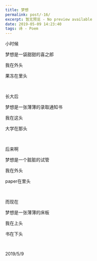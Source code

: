 ```yaml
---
title: 梦想
permalink: post/-16/
excerpt: 暂无预览 - No preview available
date: 2019-05-09 14:23:40
tags: 诗 - Poem
---
```


小时候

梦想是一袋甜甜的喜之郎

我在外头

果冻在里头

<br>

长大后

梦想是一张薄薄的录取通知书

我在这头

大学在那头

<br>

后来啊

梦想是一个脏脏的试管

我在外头

paper在里头

<br>

而现在

梦想是一张薄薄的床板

我在上头

书在下头

<br>

2019/5/9

